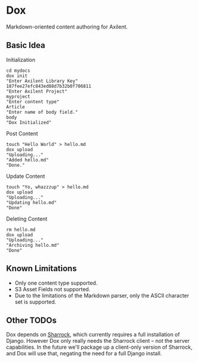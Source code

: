 Dox
===

Markdown-oriented content authoring for Axilent.

Basic Idea
----

Initialization

	cd mydocs
	dox init
	"Enter Axilent Library Key"
	187fee27efc843ed88d7b32b0f706811
	"Enter Axilent Project"
	myproject
	"Enter content type"
	Article
	"Enter name of body field."
	body
	"Dox Initialized"
	
Post Content

	touch "Hello World" > hello.md
	dox upload
	"Uploading..."
	"Added hello.md"
	"Done."

Update Content
	
	touch "Yo, whazzzup" > hello.md
	dox upload
	"Uploading..."
	"Updating hello.md"
	"Done"
	
Deleting Content
	
	rm hello.md
	dox upload
	"Uploading..."
	"Archiving hello.md"
	"Done"
	
Known Limitations
---

* Only one content type supported.
* S3 Asset Fields not supported.
* Due to the limitations of the Markdown parser, only the ASCII character set is supported.

Other TODOs
---

Dox depends on [Sharrock](http://github.com/Axilent/sharrock), which currently requires a full installation of Django.  However Dox only really needs the Sharrock client – not the server capabilities.  In the future we'll package up a client-only version of Sharrock, and Dox will use that, negating the need for a full Django install.

